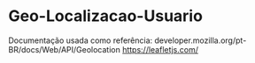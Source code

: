 # Geo-Localizacao-Usuario
Documentação usada como referência:
developer.mozilla.org/pt-BR/docs/Web/API/Geolocation
https://leafletjs.com/
